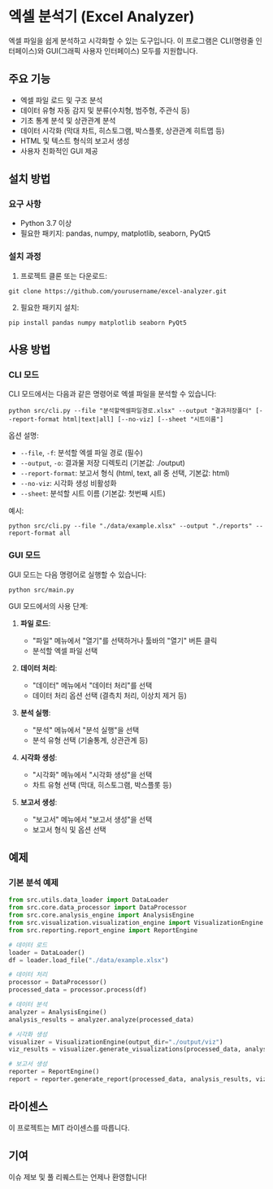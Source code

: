# 엑셀 분석기 (Excel Analyzer)

엑셀 파일을 쉽게 분석하고 시각화할 수 있는 도구입니다. 이 프로그램은 CLI(명령줄 인터페이스)와 GUI(그래픽 사용자 인터페이스) 모두를 지원합니다.

## 주요 기능

- 엑셀 파일 로드 및 구조 분석
- 데이터 유형 자동 감지 및 분류(수치형, 범주형, 주관식 등)
- 기초 통계 분석 및 상관관계 분석
- 데이터 시각화 (막대 차트, 히스토그램, 박스플롯, 상관관계 히트맵 등)
- HTML 및 텍스트 형식의 보고서 생성
- 사용자 친화적인 GUI 제공

## 설치 방법

### 요구 사항

- Python 3.7 이상
- 필요한 패키지: pandas, numpy, matplotlib, seaborn, PyQt5

### 설치 과정

1. 프로젝트 클론 또는 다운로드:
```
git clone https://github.com/yourusername/excel-analyzer.git
```

2. 필요한 패키지 설치:
```
pip install pandas numpy matplotlib seaborn PyQt5
```

## 사용 방법

### CLI 모드

CLI 모드에서는 다음과 같은 명령어로 엑셀 파일을 분석할 수 있습니다:

```
python src/cli.py --file "분석할엑셀파일경로.xlsx" --output "결과저장폴더" [--report-format html|text|all] [--no-viz] [--sheet "시트이름"]
```

옵션 설명:
- `--file`, `-f`: 분석할 엑셀 파일 경로 (필수)
- `--output`, `-o`: 결과물 저장 디렉토리 (기본값: ./output)
- `--report-format`: 보고서 형식 (html, text, all 중 선택, 기본값: html)
- `--no-viz`: 시각화 생성 비활성화
- `--sheet`: 분석할 시트 이름 (기본값: 첫번째 시트)

예시:
```
python src/cli.py --file "./data/example.xlsx" --output "./reports" --report-format all
```

### GUI 모드

GUI 모드는 다음 명령어로 실행할 수 있습니다:

```
python src/main.py
```

GUI 모드에서의 사용 단계:

1. **파일 로드**: 
   - "파일" 메뉴에서 "열기"를 선택하거나 툴바의 "열기" 버튼 클릭
   - 분석할 엑셀 파일 선택

2. **데이터 처리**:
   - "데이터" 메뉴에서 "데이터 처리"를 선택
   - 데이터 처리 옵션 선택 (결측치 처리, 이상치 제거 등)

3. **분석 실행**:
   - "분석" 메뉴에서 "분석 실행"을 선택
   - 분석 유형 선택 (기술통계, 상관관계 등)

4. **시각화 생성**:
   - "시각화" 메뉴에서 "시각화 생성"을 선택
   - 차트 유형 선택 (막대, 히스토그램, 박스플롯 등)

5. **보고서 생성**:
   - "보고서" 메뉴에서 "보고서 생성"을 선택
   - 보고서 형식 및 옵션 선택

## 예제

### 기본 분석 예제

```python
from src.utils.data_loader import DataLoader
from src.core.data_processor import DataProcessor
from src.core.analysis_engine import AnalysisEngine
from src.visualization.visualization_engine import VisualizationEngine
from src.reporting.report_engine import ReportEngine

# 데이터 로드
loader = DataLoader()
df = loader.load_file("./data/example.xlsx")

# 데이터 처리
processor = DataProcessor()
processed_data = processor.process(df)

# 데이터 분석
analyzer = AnalysisEngine()
analysis_results = analyzer.analyze(processed_data)

# 시각화 생성
visualizer = VisualizationEngine(output_dir="./output/viz")
viz_results = visualizer.generate_visualizations(processed_data, analysis_results)

# 보고서 생성
reporter = ReportEngine()
report = reporter.generate_report(processed_data, analysis_results, viz_results)
```

## 라이센스

이 프로젝트는 MIT 라이센스를 따릅니다.

## 기여

이슈 제보 및 풀 리퀘스트는 언제나 환영합니다! 